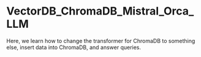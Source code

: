 # VectorDB_ChromaDB_Mistral_Orca_LLM
Here, we learn how to change the transformer for ChromaDB to something else, insert data into ChromaDB, and answer queries.
